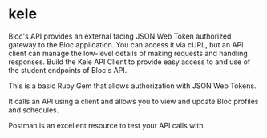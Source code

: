 # kele
Bloc's API provides an external facing JSON Web Token authorized gateway to the Bloc application. You can access it via cURL, but an API client can manage the low-level details of making requests and handling responses. Build the Kele API Client to provide easy access to and use of the student endpoints of Bloc's API.

This is a basic Ruby Gem that allows authorization with JSON Web Tokens. 

It calls an API using a client and allows you to view and update Bloc profiles and schedules.

Postman is an excellent resource to test your API calls with.

